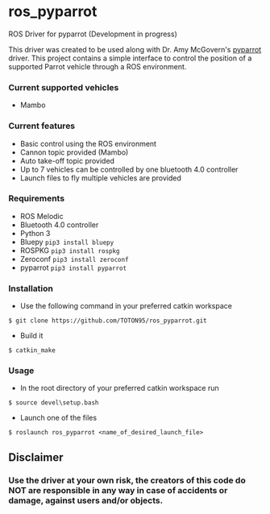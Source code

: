 # ros_pyparrot
ROS Driver for pyparrot (Development in progress)

This driver was created to be used along with Dr. Amy McGovern's [pyparrot](https://github.com/amymcgovern/pyparrot) driver. This project contains a simple interface to control the position of a supported Parrot vehicle through a ROS environment. 

### Current supported vehicles
+ Mambo

### Current features
+ Basic control using the ROS environment
+ Cannon topic provided (Mambo)
+ Auto take-off topic provided
+ Up to 7 vehicles can be controlled by one bluetooth 4.0 controller
+ Launch files to fly multiple vehicles are provided

### Requirements
+ ROS Melodic
+ Bluetooth 4.0 controller
+ Python 3
+ Bluepy `pip3 install bluepy`
+ ROSPKG `pip3 install rospkg`
+ Zeroconf `pip3 install zeroconf`
+ pyparrot `pip3 install pyparrot`

### Installation 
+ Use the following command in your preferred catkin workspace 
```
$ git clone https://github.com/TOTON95/ros_pyparrot.git
```
+ Build it
```
$ catkin_make
```

### Usage
+ In the root directory of your preferred catkin workspace run 
```
$ source devel\setup.bash
```
+ Launch one of the files
```
$ roslaunch ros_pyparrot <name_of_desired_launch_file>
```

## Disclaimer 

### Use the driver at your own risk, the creators of this code do NOT are responsible in any way in case of accidents or damage, against users and/or objects.
